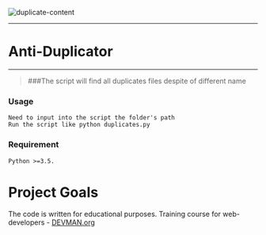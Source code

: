 ![duplicate-content](https://cloud.githubusercontent.com/assets/22424468/21593303/e0f7fd30-d13f-11e6-8bab-41c745a34455.png)

____
# Anti-Duplicator
____


> ###The script will find all duplicates files despite of different name


### Usage

    Need to input into the script the folder's path
    Run the script like python duplicates.py

### Requirement
    
    Python >=3.5.


# Project Goals

The code is written for educational purposes. Training course for web-developers - [DEVMAN.org](https://devman.org)